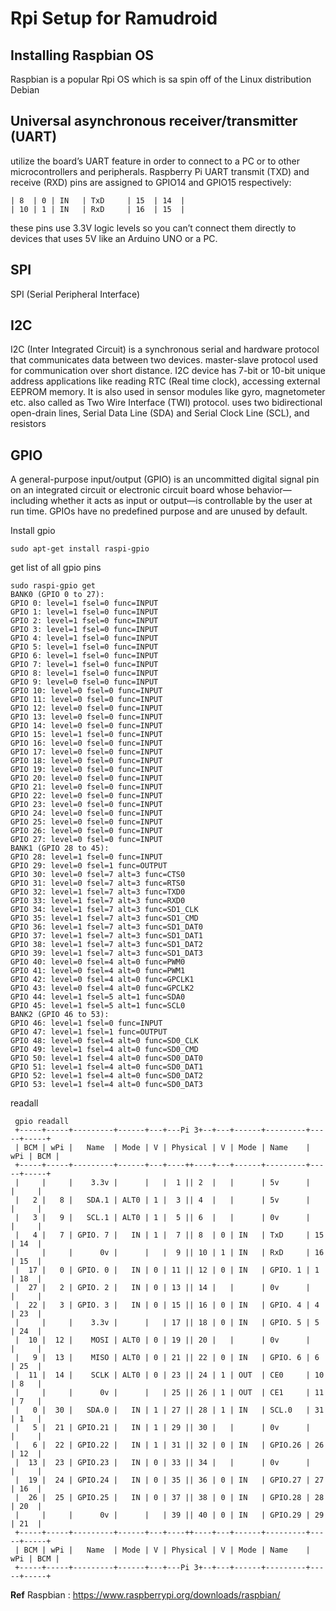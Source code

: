 # Rpi Setup for Ramudroid


## Installing Raspbian OS

Raspbian is a popular Rpi OS which is sa spin off of the Linux distribution Debian


## Universal asynchronous receiver/transmitter (UART) 

utilize the board’s UART feature in order to connect to a PC or to other microcontrollers and peripherals.
Raspberry Pi UART transmit (TXD) and receive (RXD) pins are assigned to GPIO14 and GPIO15 respectively:
```
| 8  | 0 | IN   | TxD     | 15  | 14  |
| 10 | 1 | IN   | RxD     | 16  | 15  |
```
these pins use 3.3V logic levels so you can’t connect them directly to devices that uses 5V like an Arduino UNO or a PC.

## SPI 

SPI (Serial Peripheral Interface) 

## I2C

I2C (Inter Integrated Circuit) is a synchronous serial and hardware protocol that communicates data between two devices.
master-slave protocol 
used for communication over short distance.
I2C device has 7-bit or 10-bit unique address
applications like reading RTC (Real time clock), accessing external EEPROM memory. It is also used in sensor modules like gyro, magnetometer etc.
also called as Two Wire Interface (TWI) protocol.
uses two bidirectional open-drain lines, Serial Data Line (SDA) and Serial Clock Line (SCL), and resistors

## GPIO 

A general-purpose input/output (GPIO) is an uncommitted digital signal pin on an integrated circuit or electronic circuit board whose behavior—including whether it acts as input or output—is controllable by the user at run time. GPIOs have no predefined purpose and are unused by default.

Install gpio
```
sudo apt-get install raspi-gpio
```
get list of all gpio pins
```
sudo raspi-gpio get
BANK0 (GPIO 0 to 27):
GPIO 0: level=1 fsel=0 func=INPUT
GPIO 1: level=1 fsel=0 func=INPUT
GPIO 2: level=1 fsel=0 func=INPUT
GPIO 3: level=1 fsel=0 func=INPUT
GPIO 4: level=1 fsel=0 func=INPUT
GPIO 5: level=1 fsel=0 func=INPUT
GPIO 6: level=1 fsel=0 func=INPUT
GPIO 7: level=1 fsel=0 func=INPUT
GPIO 8: level=1 fsel=0 func=INPUT
GPIO 9: level=0 fsel=0 func=INPUT
GPIO 10: level=0 fsel=0 func=INPUT
GPIO 11: level=0 fsel=0 func=INPUT
GPIO 12: level=0 fsel=0 func=INPUT
GPIO 13: level=0 fsel=0 func=INPUT
GPIO 14: level=0 fsel=0 func=INPUT
GPIO 15: level=1 fsel=0 func=INPUT
GPIO 16: level=0 fsel=0 func=INPUT
GPIO 17: level=0 fsel=0 func=INPUT
GPIO 18: level=0 fsel=0 func=INPUT
GPIO 19: level=0 fsel=0 func=INPUT
GPIO 20: level=0 fsel=0 func=INPUT
GPIO 21: level=0 fsel=0 func=INPUT
GPIO 22: level=0 fsel=0 func=INPUT
GPIO 23: level=0 fsel=0 func=INPUT
GPIO 24: level=0 fsel=0 func=INPUT
GPIO 25: level=0 fsel=0 func=INPUT
GPIO 26: level=0 fsel=0 func=INPUT
GPIO 27: level=0 fsel=0 func=INPUT
BANK1 (GPIO 28 to 45):
GPIO 28: level=1 fsel=0 func=INPUT
GPIO 29: level=0 fsel=1 func=OUTPUT
GPIO 30: level=0 fsel=7 alt=3 func=CTS0
GPIO 31: level=0 fsel=7 alt=3 func=RTS0
GPIO 32: level=1 fsel=7 alt=3 func=TXD0
GPIO 33: level=1 fsel=7 alt=3 func=RXD0
GPIO 34: level=1 fsel=7 alt=3 func=SD1_CLK
GPIO 35: level=1 fsel=7 alt=3 func=SD1_CMD
GPIO 36: level=1 fsel=7 alt=3 func=SD1_DAT0
GPIO 37: level=1 fsel=7 alt=3 func=SD1_DAT1
GPIO 38: level=1 fsel=7 alt=3 func=SD1_DAT2
GPIO 39: level=1 fsel=7 alt=3 func=SD1_DAT3
GPIO 40: level=0 fsel=4 alt=0 func=PWM0
GPIO 41: level=0 fsel=4 alt=0 func=PWM1
GPIO 42: level=0 fsel=4 alt=0 func=GPCLK1
GPIO 43: level=0 fsel=4 alt=0 func=GPCLK2
GPIO 44: level=1 fsel=5 alt=1 func=SDA0
GPIO 45: level=1 fsel=5 alt=1 func=SCL0
BANK2 (GPIO 46 to 53):
GPIO 46: level=1 fsel=0 func=INPUT
GPIO 47: level=1 fsel=1 func=OUTPUT
GPIO 48: level=0 fsel=4 alt=0 func=SD0_CLK
GPIO 49: level=1 fsel=4 alt=0 func=SD0_CMD
GPIO 50: level=1 fsel=4 alt=0 func=SD0_DAT0
GPIO 51: level=1 fsel=4 alt=0 func=SD0_DAT1
GPIO 52: level=1 fsel=4 alt=0 func=SD0_DAT2
GPIO 53: level=1 fsel=4 alt=0 func=SD0_DAT3
```
readall
```
 gpio readall
 +-----+-----+---------+------+---+---Pi 3+--+---+------+---------+-----+-----+
 | BCM | wPi |   Name  | Mode | V | Physical | V | Mode | Name    | wPi | BCM |
 +-----+-----+---------+------+---+----++----+---+------+---------+-----+-----+
 |     |     |    3.3v |      |   |  1 || 2  |   |      | 5v      |     |     |
 |   2 |   8 |   SDA.1 | ALT0 | 1 |  3 || 4  |   |      | 5v      |     |     |
 |   3 |   9 |   SCL.1 | ALT0 | 1 |  5 || 6  |   |      | 0v      |     |     |
 |   4 |   7 | GPIO. 7 |   IN | 1 |  7 || 8  | 0 | IN   | TxD     | 15  | 14  |
 |     |     |      0v |      |   |  9 || 10 | 1 | IN   | RxD     | 16  | 15  |
 |  17 |   0 | GPIO. 0 |   IN | 0 | 11 || 12 | 0 | IN   | GPIO. 1 | 1   | 18  |
 |  27 |   2 | GPIO. 2 |   IN | 0 | 13 || 14 |   |      | 0v      |     |     |
 |  22 |   3 | GPIO. 3 |   IN | 0 | 15 || 16 | 0 | IN   | GPIO. 4 | 4   | 23  |
 |     |     |    3.3v |      |   | 17 || 18 | 0 | IN   | GPIO. 5 | 5   | 24  |
 |  10 |  12 |    MOSI | ALT0 | 0 | 19 || 20 |   |      | 0v      |     |     |
 |   9 |  13 |    MISO | ALT0 | 0 | 21 || 22 | 0 | IN   | GPIO. 6 | 6   | 25  |
 |  11 |  14 |    SCLK | ALT0 | 0 | 23 || 24 | 1 | OUT  | CE0     | 10  | 8   |
 |     |     |      0v |      |   | 25 || 26 | 1 | OUT  | CE1     | 11  | 7   |
 |   0 |  30 |   SDA.0 |   IN | 1 | 27 || 28 | 1 | IN   | SCL.0   | 31  | 1   |
 |   5 |  21 | GPIO.21 |   IN | 1 | 29 || 30 |   |      | 0v      |     |     |
 |   6 |  22 | GPIO.22 |   IN | 1 | 31 || 32 | 0 | IN   | GPIO.26 | 26  | 12  |
 |  13 |  23 | GPIO.23 |   IN | 0 | 33 || 34 |   |      | 0v      |     |     |
 |  19 |  24 | GPIO.24 |   IN | 0 | 35 || 36 | 0 | IN   | GPIO.27 | 27  | 16  |
 |  26 |  25 | GPIO.25 |   IN | 0 | 37 || 38 | 0 | IN   | GPIO.28 | 28  | 20  |
 |     |     |      0v |      |   | 39 || 40 | 0 | IN   | GPIO.29 | 29  | 21  |
 +-----+-----+---------+------+---+----++----+---+------+---------+-----+-----+
 | BCM | wPi |   Name  | Mode | V | Physical | V | Mode | Name    | wPi | BCM |
 +-----+-----+---------+------+---+---Pi 3+--+---+------+---------+-----+-----+
```

**Ref**
Raspbian : https://www.raspberrypi.org/downloads/raspbian/
